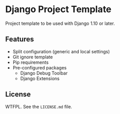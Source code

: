 # Django Project Template
Project template to be used with Django 1.10 or later.

## Features
* Split configuration (generic and local settings)
* Git ignore template
* Pip requirements
* Pre-configured packages
  * Django Debug Toolbar
  * Django Extensions

## License
WTFPL. See the `LICENSE.md` file.
